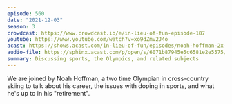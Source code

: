 ```yaml
---
episode: 560
date: "2021-12-03"
season: 3
crowdcast: https://www.crowdcast.io/e/in-lieu-of-fun-episode-187
youtube: https://www.youtube.com/watch?v=xo9dZmv2J4o
acast: https://shows.acast.com/in-lieu-of-fun/episodes/noah-hoffman-2x-olympian-in-xc-skiing
audio-file: https://sphinx.acast.com/p/open/s/6071b87945e5c6581e2e5575/e/61c33d4656400000142933d9/media.mp3
summary: Discussing sports, the Olympics, and related subjects
---
```

We are joined by Noah Hoffman, a two time Olympian in cross-country skiing to talk about his career, the issues with doping in sports, and what he's up to in his "retirement".
